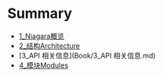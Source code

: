 # Summary

* [1_Niagara概览](Book/1_Niagara概览.md)
* [2_结构Architecture](Book/2_结构Architecture.md)
* [3_API 相关信息](Book/3_API 相关信息.md)
* [4_模块Modules](Book/4_模块Modules.md)

